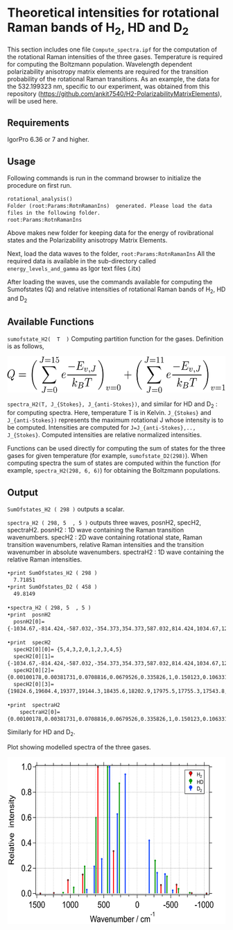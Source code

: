 # Theoretical intensities  for rotational Raman  bands of H<sub>2</sub>, HD and D<sub>2</sub>

This section includes one file `Compute_spectra.ipf` for the computation of the rotational Raman intensities of the three gases. Temperature is required  for computing the Boltzmann population. Wavelength dependent polarizability anisotropy matrix elements are required for the transition probability of the rotational Raman transitions. As an example, the data for the 532.199323 nm, specific to our experiment, was obtained  from  this repository (<https://github.com/ankit7540/H2-PolarizabilityMatrixElements>),  will be used here.


Requirements
----------------
IgorPro 6.36 or  7 and higher.

Usage
----------------
Following commands is run in  the  command browser to initialize  the procedure on first run.

```
rotational_analysis()
Folder (root:Params:RotnRamanIns)  generated. Please load the data files in the following folder.
root:Params:RotnRamanIns
```

Above  makes  new  folder  for keeping data for the energy of rovibrational states and the Polarizability anisotropy Matrix Elements.

Next,  load the data  waves to  the folder, `root:Params:RotnRamanIns`
All the  required  data is available in the sub-directory called `energy_levels_and_gamma` as  Igor text files (.itx)

After loading the  waves, use the commands available for computing the Sumofstates (Q) and relative intensities  of  rotational Raman bands of  H<sub>2</sub>, HD and D<sub>2</sub>

Available  Functions
-------------------
`sumofstate_H2(  T  )` Computing  partition function for the gases. Definition is as follows,<br>

<p align="center">
  <img   src="https://github.com/ankit7540/RamanSpecCalibration/blob/master/img/partition_function_defn.png" data-canonical-src="https://github.com/ankit7540/RamanSpecCalibration/blob/master/img/partition_function_defn.png" width="581" height="85" />
</p>


`spectra_H2(T, J_{Stokes}, J_{anti-Stokes})`, and  similar for HD and D<sub>2</sub> : for computing spectra. Here,  temperature T  is in  Kelvin. `J_{Stokes}` and `J_{anti-Stokes})` represents  the maximum rotational J whose intensity is  to be  computed. Intensities are  computed for `J=J_{anti-Stokes},.., J_{Stokes}`. Computed  intensities are relative normalized intensities.

Functions can be used directly for computing the sum of states for the three gases for given temperature (for example,  `sumofstate_D2(298)`). When computing spectra the sum of states  are computed within the function (for example, `spectra_H2(298, 6, 6)`) for obtaining the Boltzmann  populations.

Output
-------------
`SumOfstates_H2 ( 298 )` outputs a scalar.

`spectra_H2 ( 298, 5  , 5 )`  outputs  three  waves, posnH2, specH2, spectraH2.
posnH2 :  1D wave containing  the Raman transition  wavenumbers.
specH2 :  2D wave containing  rotational  state, Raman transition  wavenumbers, relative Raman intensities  and the  transition wavenumber in  absolute  wavenumbers.
spectraH2 :  1D wave containing  the relative Raman intensities.


```
•print SumOfstates_H2 ( 298 )
  7.71851
•print SumOfstates_D2 ( 458 )
  49.8149

•spectra_H2 ( 298, 5  , 5 )
•print  posnH2
  posnH2[0]= {-1034.67,-814.424,-587.032,-354.373,354.373,587.032,814.424,1034.67,1246.1,1447.28}

•print  specH2
  specH2[0][0]= {5,4,3,2,0,1,2,3,4,5}
  specH2[0][1]= {-1034.67,-814.424,-587.032,-354.373,354.373,587.032,814.424,1034.67,1246.1,1447.28}
  specH2[0][2]= {0.00100178,0.00381731,0.0708816,0.0679526,0.335826,1,0.150123,0.106331,0.00464706,0.00105514}
  specH2[0][3]= {19824.6,19604.4,19377,19144.3,18435.6,18202.9,17975.5,17755.3,17543.8,17342.7}

•print  spectraH2
    spectraH2[0]= {0.00100178,0.00381731,0.0708816,0.0679526,0.335826,1,0.150123,0.106331,0.00464706,0.00105514}

```

Similarly  for HD and D<sub>2</sub>.
<br>

Plot  showing modelled spectra of the three gases.</br>
<p align="center">
  <img   src="https://github.com/ankit7540/RamanSpecCalibration/blob/master/img/Igor_plot.png" data-canonical-src="https://github.com/ankit7540/RamanSpecCalibration/blob/master/img/Igor_plot.png" width="598" height="385" />
</p>

